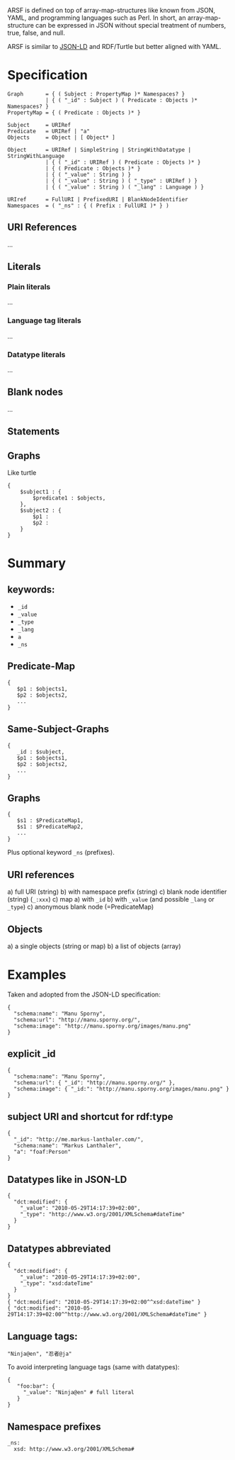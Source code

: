 ARSF is defined on top of array-map-structures like known from JSON, YAML, and programming languages such as Perl. In short, an array-map-structure can be expressed in JSON without special treatment of numbers, true, false, and null.

ARSF is similar to [JSON-LD](http://json-ld.org/) and RDF/Turtle but better aligned with YAML.

# Specification

```
Graph       = { ( Subject : PropertyMap )* Namespaces? } 
            | { ( "_id" : Subject ) ( Predicate : Objects )* Namespaces? }
PropertyMap = { ( Predicate : Objects )* }

Subject     = URIRef
Predicate   = URIRef | "a"
Objects     = Object | [ Object* ]

Object      = URIRef | SimpleString | StringWithDatatype | StringWithLanguage
            | { ( "_id" : URIRef ) ( Predicate : Objects )* }
            | { ( Predicate : Objects )* }
            | { ( "_value" : String ) }
            | { ( "_value" : String ) ( "_type" : URIRef ) }
            | { ( "_value" : String ) ( "_lang" : Language ) }

URIref      = FullURI | PrefixedURI | BlankNodeIdentifier
Namespaces  = ( "_ns" : { ( Prefix : FullURI )* } )
```

## URI References

...

## Literals

### Plain literals

...

### Language tag literals

...

### Datatype literals

...

## Blank nodes

...

## Statements


## Graphs

Like turtle


    { 
        $subject1 : {
            $predicate1 : $objects,
        },
        $subject2 : {
            $p1 :
            $p2 :
        }
    }


# Summary

## keywords:

* `_id`
* `_value`
* `_type`
* `_lang`
* `a`
* `_ns`

## Predicate-Map

```
{
   $p1 : $objects1,
   $p2 : $objects2,
   ...
}
```

## Same-Subject-Graphs


```
{
   _id : $subject,
   $p1 : $objects1,
   $p2 : $objects2,
   ...
}
```

## Graphs

```
{
   $s1 : $PredicateMap1,
   $s1 : $PredicateMap2,
   ...
}
```

Plus optional keyword `_ns` (prefixes).

## URI references

a) full URI (string)
b) with namespace prefix (string)
c) blank node identifier (string) (`_:xxx`)
c) map 
    a) with `_id`
    b) with `_value` (and possible `_lang` or `_type`)
    c) anonymous blank node (=PredicateMap)

## Objects

a) a single objects (string or map)
b) a list of objects (array)

# Examples

Taken and adopted from the JSON-LD specification:

```
{
  "schema:name": "Manu Sporny",
  "schema:url": "http://manu.sporny.org/",
  "schema:image": "http://manu.sporny.org/images/manu.png"
}
```

## explicit _id

    {
      "schema:name": "Manu Sporny",
      "schema:url": { "_id": "http://manu.sporny.org/" },
      "schema:image": { "_id:": "http://manu.sporny.org/images/manu.png" }
    }

## subject URI and shortcut for rdf:type

    {
      "_id": "http://me.markus-lanthaler.com/",
      "schema:name": "Markus Lanthaler",
      "a": "foaf:Person"
    }

## Datatypes like in JSON-LD

    {
      "dct:modified": {
        "_value": "2010-05-29T14:17:39+02:00",
        "_type": "http://www.w3.org/2001/XMLSchema#dateTime"
      }
    }

## Datatypes abbreviated

    {
      "dct:modified": {
        "_value": "2010-05-29T14:17:39+02:00",
        "_type": "xsd:dateTime"
      }
    }
    { "dct:modified": "2010-05-29T14:17:39+02:00^^xsd:dateTime" }
    { "dct:modified": "2010-05-29T14:17:39+02:00^^http://www.w3.org/2001/XMLSchema#dateTime" }

## Language tags:

    "Ninja@en", "忍者@ja"

To avoid interpreting language tags (same with datatypes):

    {
       "foo:bar": {
         "_value": "Ninja@en" # full literal
       }
    }

## Namespace prefixes

    _ns:
      xsd: http://www.w3.org/2001/XMLSchema#

